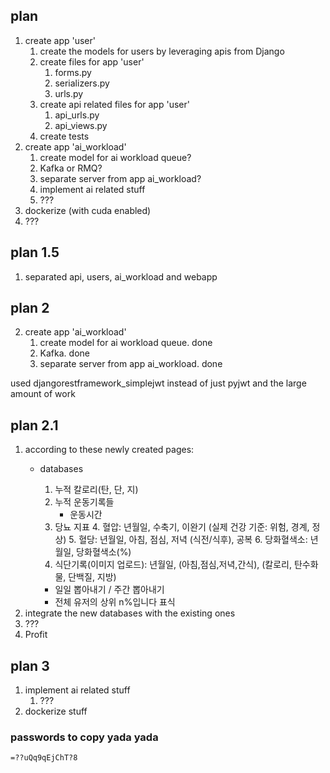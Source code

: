 ## plan

1. create app 'user'
    1. create the models for users by leveraging apis from Django
    2. create files for app 'user'
        1. forms.py
        2. serializers.py
        3. urls.py
    3. create api related files for app 'user'
        1. api_urls.py
        2. api_views.py
    4. create tests
2. create app 'ai_workload'
    1. create model for ai workload queue?
    1. Kafka or RMQ?
    2. separate server from app ai_workload?
    3. implement ai related stuff
    4. ???
3. dockerize (with cuda enabled)
4. ???

## plan 1.5

1. separated api, users, ai_workload and webapp

## plan 2

2. create app 'ai_workload'
    1. create model for ai workload queue. done
    1. Kafka. done
    2. separate server from app ai_workload. done

used djangorestframework_simplejwt instead of just pyjwt and the large amount of work

## plan 2.1

1. according to these newly created pages:
    - databases
        1. 누적 칼로리(탄, 단, 지)
        2. 누적 운동기록들
            - 운동시간
        3. 당뇨 지표
            4. 혈압: 년월일, 수축기, 이완기 (실제 건강 기준: 위험, 경계, 정상)
            5. 혈당: 년월일, 아침, 점심, 저녁 (식전/식후), 공복
            6. 당화혈색소: 년월일, 당화혈색소(%)
        4. 식단기록(이미지 업로드): 년월일, (아침,점심,저녁,간식), (칼로리, 탄수화물, 단백질, 지방)

        - 일일 뽑아내기 / 주간 뽑아내기
        - 전체 유저의 상위 n%입니다 표식
2. integrate the new databases with the existing ones
3. ???
4. Profit

## plan 3

1. implement ai related stuff
    1. ???
2. dockerize stuff

### passwords to copy yada yada

```shell
=??uQq9qEjChT?8
```


